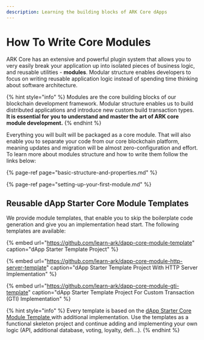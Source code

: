 ```yaml
---
description: Learning the building blocks of ARK Core dApps
---
```


# How To Write Core Modules

ARK Core has an extensive and powerful plugin system that allows you to very easily break your application up into isolated pieces of business logic, and reusable utilities - **modules**. Modular structure enables developers to focus on writing reusable application logic instead of spending time thinking about software architecture.

{% hint style="info" %}
Modules are the core building blocks of our blockchain development framework. Modular structure enables us to build distributed applications and introduce new custom build transaction types. **It is essential for you to understand and master the art of ARK core module development.** 
{% endhint %}

Everything you will built will be packaged as a core module. That will also enable you to separate your code from our core blockchain platform, meaning updates and migration will be almost zero-configuration and effort. To learn more about modules structure and how to write them follow the links below:

{% page-ref page="basic-structure-and-properties.md" %}

{% page-ref page="setting-up-your-first-module.md" %}

## Reusable dApp Starter Core Module Templates

We provide module templates, that enable you to skip the boilerplate code generation and give you an implementation head start. The following templates are available:

{% embed url="https://github.com/learn-ark/dapp-core-module-template" caption="dApp Starter Template Project" %}

{% embed url="https://github.com/learn-ark/dapp-core-module-http-server-template" caption="dApp Starter Template Project With HTTP Server Implementation" %}

{% embed url="https://github.com/learn-ark/dapp-core-module-gti-template" caption="dApp Starter Template Project For Custom Transaction \(GTI\) Implementation" %}

{% hint style="info" %}
Every template is based on the [dApp Starter Core Module Template ](https://github.com/learn-ark/dapp-core-module-template)with additional implementation. Use the templates as a functional skeleton project and continue adding and implementing your own logic \(API, additional database, voting, loyalty, defi...\).
{% endhint %}

